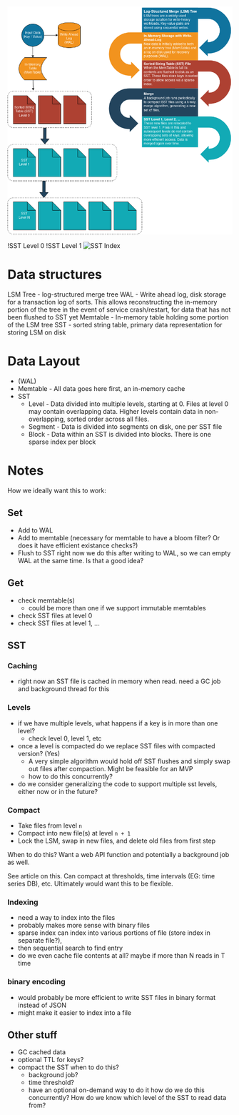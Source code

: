 
![data struct](../docs/images/lsm-data-struct.png "data struct")

!SST Level 0[](lsm-level-0.png "SST Level 0")
!SST Level 1[](lsm-level-1.png "SST Level 1")
![SST Index](lsm-sst-index.png "SST Index")

# Data structures

LSM Tree - log-structured merge tree
WAL - Write ahead log, disk storage for a transaction log of sorts. This allows reconstructing the in-memory portion of the tree in the event of service crash/restart, for data that has not been flushed to SST yet
Memtable - In-memory table holding some portion of the LSM tree
SST - sorted string table, primary data representation for storing LSM on disk

# Data Layout

- (WAL)
- Memtable - All data goes here first, an in-memory cache
- SST
  - Level - Data divided into multiple levels, starting at 0. Files at level 0 may contain overlapping data. Higher levels contain data in non-overlapping, sorted order across all files.
  - Segment - Data is divided into segments on disk, one per SST file
  - Block - Data within an SST is divided into blocks. There is one sparse index per block

# Notes

How we ideally want this to work:

## Set

* Add to WAL
* Add to memtable
  (necessary for memtable to have a bloom filter? Or does it have efficient existance checks?)
* Flush to SST
  right now we do this after writing to WAL, so we can empty WAL at the same time. Is that a good idea?

## Get

* check memtable(s)
  - could be more than one if we support immutable memtables
* check SST files at level 0
* check SST files at level 1, ...

## SST

### Caching
 
 * right now an SST file is cached in memory when read. need a GC job and background thread for this

### Levels

* if we have multiple levels, what happens if a key is in more than one level?
  * check level 0, level 1, etc
* once a level is compacted do we replace SST files with compacted version? (Yes)
  * A very simple algorithm would hold off SST flushes and simply swap out files after compaction. Might be feasible for an MVP
  * how to do this concurrently?
* do we consider generalizing the code to support multiple sst levels, either now or in the future?

### Compact

* Take files from level `n`
* Compact into new file(s) at level `n + 1`
* Lock the LSM, swap in new files, and delete old files from first step

When to do this? Want a web API function and potentially a background job as well.

See article on this. Can compact at thresholds, time intervals (EG: time series DB), etc. Ultimately would want this to be flexible.

### Indexing

* need a way to index into the files
* probably makes more sense with binary files
* sparse index can index into various portions of file (store index in separate file?),
* then sequential search to find entry
* do we even cache file contents at all? maybe if more than N reads in T time

### binary encoding

* would probably be more efficient to write SST files in binary format instead of JSON
* might make it easier to index into a file

## Other stuff

* GC cached data
* optional TTL for keys?
* compact the SST
  when to do this? 
   * background job? 
   * time threshold?
   * have an optional on-demand way to do it
  how do we do this concurrently? How do we know which level of the SST to read data from?
